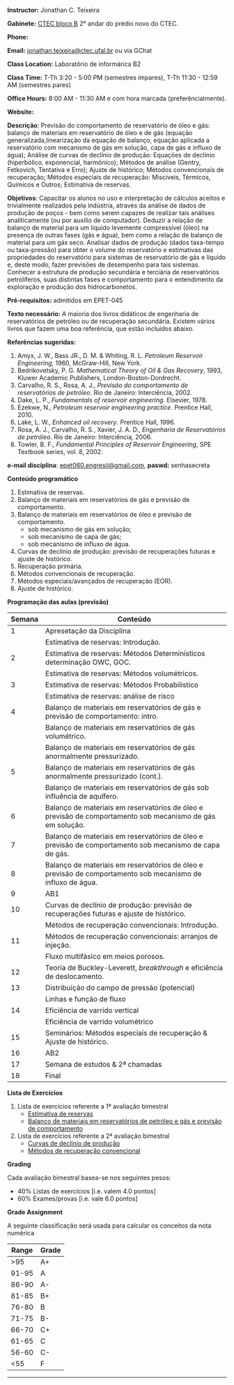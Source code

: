 <!--
.. title: EPET-060 Engenharia de Reservatórios II
.. slug: epet-060-syllabus
.. date: 2022-08-21 19:32:09 UTC-03:00
.. tags: UFAL, Balanço de massa, Reservatórios, Recuperação secundária, Curvas de
declínio, ajuste de histórico, EOR
.. description:
-->

**Instructor:** Jonathan C. Teixeira

**Gabinete:** [CTEC bloco B](https://ctec.ufal.br/) 2° andar do prédio novo do CTEC.

**Phone:**

**Email:** [jonathan.teixeira@ctec.ufal.br](mailto:jonathan.teixeira@ctec.ufal.br) ou via GChat

**Class Location:** Laboratório de informárica B2

**Class Time:** T-Th 3:20 - 5:00 PM (semestres ímpares), T-Th 11:30 - 12:59 AM (semestres pares)

**Office Hours:** 8:00 AM - 11:30 AM e com hora marcada (preferêncialmente).

**Website:**

**Descrição**: Previsão do comportamento de reservatório de óleo e gás: balanço de materiais em reservatório de óleo e de gás (equação generalizada,linearização da equação de balanço, equação aplicada a reservatório com mecanismo de gás em solução, capa de gás e influxo de água); Análise de curvas de declínio de produção: Equações de declínio (hiperbólico, exponencial, harmônico); Métodos de análise (Gentry, Fetkovich, Tentativa e Erro); Ajuste de histórico; Métodos convencionais de recuperação; Métodos especiais de recuperação: Miscíveis, Térmicos, Químicos e Outros; Estimativa de reservas.

**Objetivos**: Capacitar os alunos no uso e interpretação de cálculos aceitos e trivialmente realizados pela indústria, através da análise de dados de produção de poços - bem como serem capazes de realizar tais análises analiticamente (ou por auxílio de computador). Deduzir a relação de balanço de material para um líquido levemente compressível (óleo) na presença de outras fases (gás e água), bem como a relação de balanço de material para um gás seco. Analisar dados de produção (dados taxa-tempo ou taxa-pressão) para obter o volume do reservatório e estimativas das propriedades do reservatório para sistemas de reservatório de gás e líquido e, deste modo, fazer previsões de desempenho para tais sistemas. Conhecer a estrutura de produção secundária e terciária de reservatórios petrolíferos, suas distintas fases e comportamento para o entendimento da exploração e produção dos hidrocarbonetos.

**Pré-requisitos:** admitidos em EPET-045

**Texto necessário:** A maioria dos livros didáticos de engenharia de reservatórios de petróleo ou de recuperação secundária. Existem vários livros que fazem uma boa referência, que estão incluídos abaixo.

**Referências sugeridas:**

1. Amyx, J. W., Bass JR., D. M. & Whiting, R. L. *Petroleum Reservoir Engineering*, 1960, McGraw-Hill, New York.
1. Bedrikovetsky, P. G. *Mathematical Theory of Oil & Gas Recovery*, 1993, Kluwer Academic Publishers, London-Boston-Dordrecht.
1. Carvalho, R. S., Rosa, A. J., *Previsão do comportamento de reservatórios de petróleo*. Rio de Janeiro: Interciência, 2002.
1. Dake, L. P., *Fundamentals of reservoir engineering*. Elsevier, 1978.
1. Ezekwe, N., *Petroleum reservoir engineering practice*. Prentice Hall, 2010.
1. Lake, L. W., *Enhanced oil recovery*. Prentice Hall, 1996.
1. Rosa, A. J., Carvalho, R. S., Xavier, J. A. D., *Engenharia de Reservatórios de petróleo*. Rio de Janeiro: Interciência, 2006.
1. Towler, B. F., *Fundamental Principles of Reservoir Engineering*, SPE Textbook series, vol. 8, 2002.

**e-mail disciplina**: epet060.engresii@gmail.com, **paswd:** senhasecreta

**Conteúdo programático**

1. Estimativa de reservas.
1. Balanço de materiais em reservatórios de gás e previsão de comportamento.
1. Balanço de materiais em reservatórios de óleo e previsão de comportamento.
    * sob mecanismo de gás em solução;
    * sob  mecanismo de capa de gás;
    * sob  mecanismo de influxo de água.
1. Curvas de declínio de produção: previsão de recuperações futuras e ajuste de histórico.
1. Recuperação primária.
1. Métodos convencionais de recuperação.
1. Métodos especiais/avançados de recuperação (EOR).
1. Ajuste de histórico.

**Programação das aulas (previsão)**

| Semana | Conteúdo |
| ------ | -------- |
| 1 | Apresetação da Disciplina |
| | Estimativa de reservas: Introdução.|
| 2 | Estimativa de reservas: Métodos Determinísticos determinação OWC, GOC.|
| | Estimativa de reservas: Métodos volumétricos. |
| 3 | Estimativa de reservas: Métodos Probabilístico |
| | Estimativa de reservas: análise de risco |
| 4 | Balanço de materiais em reservatórios de gás e previsão de comportamento: intro. |
| | Balanço de materiais em reservatórios de gás volumétrico.|
| | Balanço de materiais em reservatórios de gás anormalmente pressurizado. |
| 5 | Balanço de materiais em reservatórios de gás anormalmente pressurizado (cont.). |
| | Balanço de materiais em reservatórios de gás sob influência de aquífero. |
| 6 | Balanço de materiais em reservatórios de óleo e previsão de comportamento sob mecanismo de gás em solução. |
| 7 | Balanço de materiais em reservatórios de óleo e previsão de comportamento sob mecanismo de capa de gás. |
| 8 | Balanço de materiais em reservatórios de óleo e previsão de comportamento sob mecanismo de influxo de água. |
| 9 | AB1 |
| 10 | Curvas de declínio de produção: previsão de recuperações futuras e ajuste de histórico. |
| | Métodos de recuperação convencionais: Introdução. |
| 11 |Métodos de recuperação convencionais: arranjos de injeção. |
| |  Fluxo multifásico em meios porosos. |
| 12 | Teoria de Buckley-Leverett, *breakthrough* e eficiência de deslocamento. |
| 13 | Distribuição do campo de pressão (potencial) |
| | Linhas e função de fluxo |
| 14 | Eficiência de varrido vertical  |
| | Eficiência de varrido volumétrico |
| 15 | Seminários: Métodos especiais de recuperação & Ajuste de histórico. |
| 16 | AB2 |
| 17 | Semana de estudos & 2ª chamadas |
| 18 | Final |

**Lista de Exercícios**

1. Lista de exercícios referente a 1ª avaliação bimestral
    * [Estimativa de reservas](/files/EPET060/LE-1.pdf)
    * [Balanço de materiais em reservatórios de petróleo e gás e previsão de comportamento](/files/EPET060/LE-2.pdf)
2. Lista de exercícios referente a 2ª avaliação bimestral
    * [Curvas de declínio de produção](/files/EPET060/LE-3.pdf)
    * [Métodos de recuperação convencional](/files/EPET060/LE-4.pdf)

**Grading**

Cada avaliação bimestral basea-se nos seguintes pesos:

* 40% Listas de exercícios [i.e. valem 4.0 pontos]
* 60% Exames/provas [i.e. vale 6.0 pontos]


**Grade Assignment**

A seguinte classificação será usada para calcular os conceitos da nota numérica

|Range|Grade|
|-|-|
|>95| A+  |
|91-95| A  |
|86-90| A-  |
|81-85| B+  |
|76-80| B  |
|71-75| B-  |
|66-70| C+  |
|61-65| C  |
|56-60| C-  |
|<55| F  |

----------

<!--
## [Course materials]()

This page provides a listing, in reverse chronological order, of course materials that are associated to each scheduled lecture period. This may include PDFs of the final lecture notes, links to recorded lectures, and any other reference material.

-->
